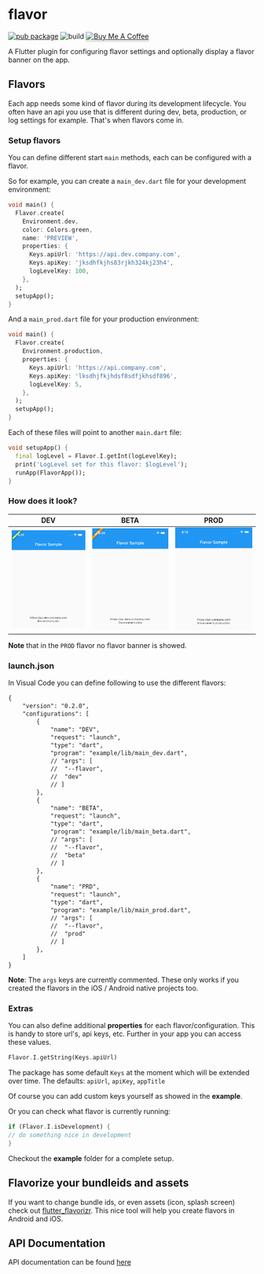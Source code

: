 # flavor

[![pub package](https://img.shields.io/pub/v/flavor.svg)](https://pub.dartlang.org/packages/flavor) ![build](https://github.com/stefandevo/flutter-flavor/workflows/build/badge.svg?branch=master)
<a href="https://www.buymeacoffee.com/stefandevo" target="_blank"><img src="https://i.imgur.com/aV6DDA7.png" alt="Buy Me A Coffee" style="height: 41px !important;width: 174px !important; box-shadow: 0px 3px 2px 0px rgba(190, 190, 190, 0.5) !important;-webkit-box-shadow: 0px 3px 2px 0px rgba(190, 190, 190, 0.5) !important;" > </a>

A Flutter plugin for configuring flavor settings and optionally display a flavor banner on the app.

## Flavors

Each app needs some kind of flavor during its development lifecycle. You often have an api you use that is
different during dev, beta, production, or log settings for example. That's when flavors come in.

### Setup flavors

You can define different start `main` methods, each can be configured with a flavor.

So for example, you can create a `main_dev.dart` file for your development environment:

``` dart
void main() {
  Flavor.create(
    Environment.dev,
    color: Colors.green,
    name: 'PREVIEW',
    properties: {
      Keys.apiUrl: 'https://api.dev.company.com',
      Keys.apiKey: 'jksdhfkjhs83rjkh324kj23h4',
      logLevelKey: 100,
    },
  );
  setupApp();
}
```

And a `main_prod.dart` file for your production environment:

``` dart
void main() {
  Flavor.create(
    Environment.production,
    properties: {
      Keys.apiUrl: 'https://api.company.com',
      Keys.apiKey: 'lksdhjfkjhdsf8sdfjkhsdf896',
      logLevelKey: 5,
    },
  );
  setupApp();
}
```

Each of these files will point to another `main.dart` file:

``` dart
void setupApp() {
  final logLevel = Flavor.I.getInt(logLevelKey);
  print('LogLevel set for this flavor: $logLevel');
  runApp(FlavorApp());
}
```

### How does it look?

|               DEV               |               BETA               |               PROD               |
| :-----------------------------: | :------------------------------: | :------------------------------: |
| ![](screenshots/flavor_dev.png) | ![](screenshots/flavor_beta.png) | ![](screenshots/flavor_prod.png) |

**Note** that in the `PROD` flavor no flavor banner is showed.

### launch.json

In Visual Code you can define following to use the different flavors:

``` 
{
	"version": "0.2.0",
	"configurations": [
		{
			"name": "DEV",
			"request": "launch",
			"type": "dart",
			"program": "example/lib/main_dev.dart",
			// "args": [
			// 	"--flavor",
			// 	"dev"
			// ]
		},
		{
			"name": "BETA",
			"request": "launch",
			"type": "dart",
			"program": "example/lib/main_beta.dart",
			// "args": [
			// 	"--flavor",
			// 	"beta"
			// ]
		},
		{
			"name": "PRD",
			"request": "launch",
			"type": "dart",
			"program": "example/lib/main_prod.dart",
			// "args": [
			// 	"--flavor",
			// 	"prod"
			// ]
		},
	]
}
```

**Note**: The `args` keys are currently commented. These only works if you created the flavors in the iOS / Android native projects too.

### Extras

You can also define additional **properties** for each flavor/configuration. This is handy to store url's, api keys, etc.
Further in your app you can access these values.

``` dart
Flavor.I.getString(Keys.apiUrl)
```

The package has some default `Keys` at the moment which will be extended over time.
The defaults:
`apiUrl`, `apiKey`, `appTitle`

Of course you can add custom keys yourself as showed in the **example**.

Or you can check what flavor is currently running:

``` dart
if (Flavor.I.isDevelopment) {
// do something nice in development
}
```

Checkout the **example** folder for a complete setup.

## Flavorize your bundleids and assets

If you want to change bundle ids, or even assets (icon, splash screen) check out [flutter_flavorizr](https://pub.dev/packages/flutter_flavorizr). This nice tool will help you create flavors in Android and iOS.


## API Documentation

API documentation can be found [here](https://pub.dev/documentation/flavor/latest/)
